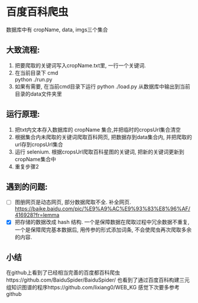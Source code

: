 # 百度百科爬虫

数据库中有 cropName, data, imgs三个集合
## 大致流程:
1. 把要爬取的关键词写入cropName.txt里, 一行一个关键词.
2. 在当前目录下 cmd    
python ./run.py
3. 如果有需要, 在当前cmd目录下运行
python ./load.py
从数据库中输出到当前目录的data文件夹里

## 运行原理:
1. 把txt内文本存入数据库的 cropName 集合,并把临时的cropsUrl集合清空
2. 根据集合内未爬取的关键词爬取百科网页, 把数据存到data集合内, 并把爬取的url存到cropsUrl集合
3. 运行 selenium. 根据cropsUrl爬取百科星图的关键词, 把新的关键词更新到cropName集合中  
4. 重复步骤2


## 遇到的问题:
- [ ] 图册网页是动态网页, 部分数据爬取不全. 补全网页.
https://baike.baidu.com/pic/%E9%A9%AC%E9%93%83%E8%96%AF/416928?fr=lemma
- [x] 把存储的数据改成 hash 结构. 一个是保障数据在爬取过程中冗余数据不重复, 一个是保障爬完基本数据后, 用传参的形式添加词条, 不会使爬虫再次爬取多余的内容.

## 小结
在github上看到了已经相当完善的百度都百科爬虫https://github.com/BaiduSpider/BaiduSpider/
也看到了通过百度百科构建三元组知识图谱的程序https://github.com/lixiang0/WEB_KG
感觉下次要多参考github

